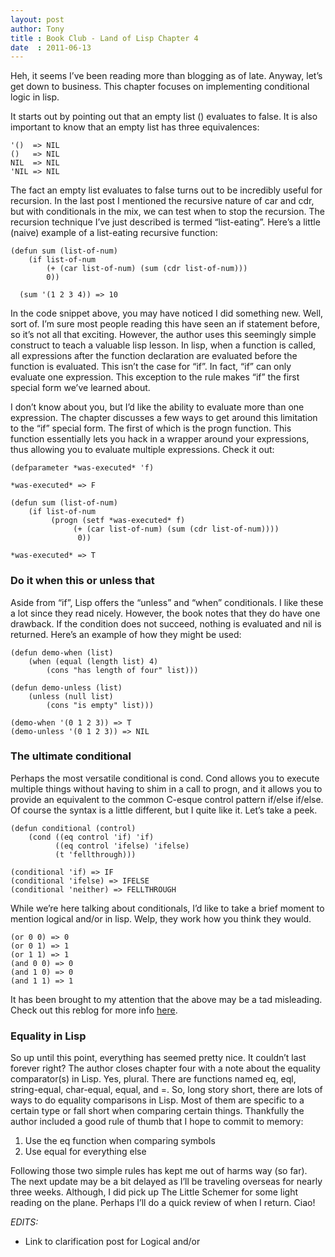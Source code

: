```yaml
---
layout: post
author: Tony
title : Book Club - Land of Lisp Chapter 4
date  : 2011-06-13
---
```


Heh, it seems I’ve been reading more than blogging as of late. Anyway, let’s get down to business. This chapter focuses on implementing conditional logic in lisp.

It starts out by pointing out that an empty list () evaluates to false. It is also important to know that an empty list has three equivalences:

```
'()  => NIL
()   => NIL
NIL  => NIL
'NIL => NIL
```

The fact an empty list evaluates to false turns out to be incredibly useful for recursion. In the last post I mentioned the recursive nature of car and cdr, but with conditionals in the mix, we can test when to stop the recursion. The recursion technique I’ve just described is termed “list-eating”. Here’s a little (naive) example of a list-eating recursive function:

```
(defun sum (list-of-num)
    (if list-of-num
        (+ (car list-of-num) (sum (cdr list-of-num)))
        0))

  (sum '(1 2 3 4)) => 10
```

In the code snippet above, you may have noticed I did something new. Well, sort of. I’m sure most people reading this have seen an if statement before, so it’s not all that exciting. However, the author uses this seemingly simple construct to teach a valuable lisp lesson. In lisp, when a function is called, all expressions after the function declaration are evaluated before the function is evaluated. This isn’t the case for “if”. In fact, “if” can only evaluate one expression. This exception to the rule makes “if” the first special form we’ve learned about.

I don’t know about you, but I’d like the ability to evaluate more than one expression. The chapter discusses a few ways to get around this limitation to the “if” special form. The first of which is the progn function. This function essentially lets you hack in a wrapper around your expressions, thus allowing you to evaluate multiple expressions. Check it out:

```
(defparameter *was-executed* 'f)

*was-executed* => F

(defun sum (list-of-num)
    (if list-of-num
         (progn (setf *was-executed* f)
              (+ (car list-of-num) (sum (cdr list-of-num))))
               0))

*was-executed* => T
```

### Do it when this or unless that

Aside from “if”, Lisp offers the “unless” and “when” conditionals. I like these a lot since they read nicely. However, the book notes that they do have one drawback. If the condition does not succeed, nothing is evaluated and nil is returned. Here’s an example of how they might be used:

```
(defun demo-when (list)
    (when (equal (length list) 4)
        (cons "has length of four" list)))

(defun demo-unless (list)
    (unless (null list)
        (cons "is empty" list)))

(demo-when '(0 1 2 3)) => T
(demo-unless '(0 1 2 3)) => NIL
```

### The ultimate conditional

Perhaps the most versatile conditional is cond. Cond allows you to execute multiple things without having to shim in a call to progn, and it allows you to provide an equivalent to the common C-esque control pattern if/else if/else. Of course the syntax is a little different, but I quite like it. Let’s take a peek.

```
(defun conditional (control)
    (cond ((eq control 'if) 'if)
          ((eq control 'ifelse) 'ifelse)
          (t 'fellthrough)))

(conditional 'if) => IF
(conditional 'ifelse) => IFELSE
(conditional 'neither) => FELLTHROUGH
```

While we’re here talking about conditionals, I’d like to take a brief moment to mention logical and/or in lisp. Welp, they work how you think they would.

```
(or 0 0) => 0
(or 0 1) => 1
(or 1 1) => 1
(and 0 0) => 0
(and 1 0) => 0
(and 1 1) => 1
```

It has been brought to my attention that the above may be a tad misleading. Check out this reblog for more info [here](http://n0p.tumblr.com/post/7089691387/book-club-land-of-lisp-chapter-4).

### Equality in Lisp

So up until this point, everything has seemed pretty nice. It couldn’t last forever right? The author closes chapter four with a note about the equality comparator(s) in Lisp. Yes, plural. There are functions named eq, eql, string-equal, char-equal, equal, and =. So, long story short, there are lots of ways to do equality comparisons in Lisp. Most of them are specific to a certain type or fall short when comparing certain things. Thankfully the author included a good rule of thumb that I hope to commit to memory:

1. Use the eq function when comparing symbols
1. Use equal for everything else

Following those two simple rules has kept me out of harms way (so far). The next update may be a bit delayed as I’ll be traveling overseas for nearly three weeks. Although, I did pick up The Little Schemer for some light reading on the plane. Perhaps I’ll do a quick review of when I return. Ciao!

*EDITS:*

* Link to clarification post for Logical and/or
